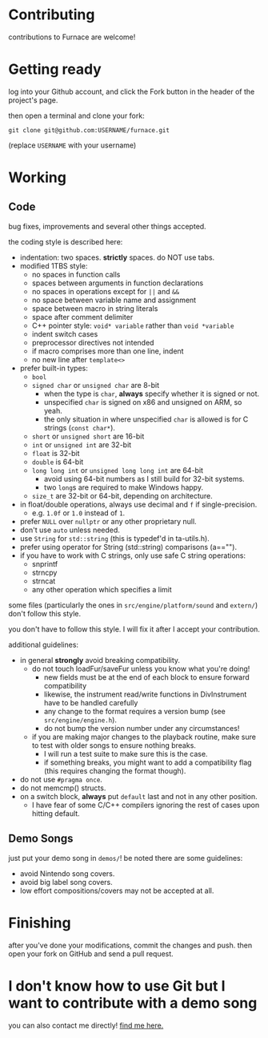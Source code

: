 # Contributing

contributions to Furnace are welcome!

# Getting ready

log into your Github account, and click the Fork button in the header of the project's page.

then open a terminal and clone your fork:

```
git clone git@github.com:USERNAME/furnace.git
```

(replace `USERNAME` with your username)

# Working

## Code

bug fixes, improvements and several other things accepted.

the coding style is described here:

- indentation: two spaces. **strictly** spaces. do NOT use tabs.
- modified 1TBS style:
  - no spaces in function calls
  - spaces between arguments in function declarations
  - no spaces in operations except for `||` and `&&`
  - no space between variable name and assignment
  - space between macro in string literals
  - space after comment delimiter
  - C++ pointer style: `void* variable` rather than `void *variable`
  - indent switch cases
  - preprocessor directives not intended
  - if macro comprises more than one line, indent
  - no new line after `template<>`
- prefer built-in types:
  - `bool`
  - `signed char` or `unsigned char` are 8-bit
    - when the type is `char`, **always** specify whether it is signed or not.
    - unspecified `char` is signed on x86 and unsigned on ARM, so yeah.
    - the only situation in where unspecified `char` is allowed is for C strings (`const char*`).
  - `short` or `unsigned short` are 16-bit
  - `int` or `unsigned int` are 32-bit
  - `float` is 32-bit
  - `double` is 64-bit
  - `long long int` or `unsigned long long int` are 64-bit
    - avoid using 64-bit numbers as I still build for 32-bit systems.
    - two `long`s are required to make Windows happy.
  - `size_t` are 32-bit or 64-bit, depending on architecture.
- in float/double operations, always use decimal and `f` if single-precision.
  - e.g. `1.0f` or `1.0` instead of `1`.
- prefer `NULL` over `nullptr` or any other proprietary null.
- don't use `auto` unless needed.
- use `String` for `std::string` (this is typedef'd in ta-utils.h).
- prefer using operator for String (std::string) comparisons (a=="").
- if you have to work with C strings, only use safe C string operations:
  - snprintf
  - strncpy
  - strncat
  - any other operation which specifies a limit

some files (particularly the ones in `src/engine/platform/sound` and `extern/`) don't follow this style.

you don't have to follow this style. I will fix it after I accept your contribution.

additional guidelines:

- in general **strongly** avoid breaking compatibility.
  - do not touch loadFur/saveFur unless you know what you're doing!
    - new fields must be at the end of each block to ensure forward compatibility
    - likewise, the instrument read/write functions in DivInstrument have to be handled carefully
    - any change to the format requires a version bump (see `src/engine/engine.h`).
    - do not bump the version number under any circumstances!
  - if you are making major changes to the playback routine, make sure to test with older songs to ensure nothing breaks.
    - I will run a test suite to make sure this is the case.
    - if something breaks, you might want to add a compatibility flag (this requires changing the format though).
- do not use `#pragma once`.
- do not memcmp() structs.
- on a switch block, **always** put `default` last and not in any other position.
  - I have fear of some C/C++ compilers ignoring the rest of cases upon hitting default.

## Demo Songs

just put your demo song in `demos/`! be noted there are some guidelines:

- avoid Nintendo song covers.
- avoid big label song covers.
- low effort compositions/covers may not be accepted at all.

# Finishing

after you've done your modifications, commit the changes and push.
then open your fork on GitHub and send a pull request.

# I don't know how to use Git but I want to contribute with a demo song

you can also contact me directly! [find me here.](https://tildearrow.org/?p=contact)
